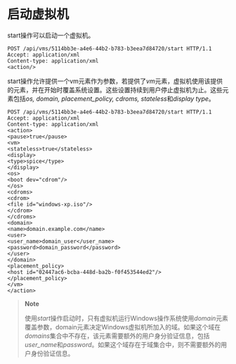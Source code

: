 # 启动虚拟机

start操作可以启动一个虚拟机。

                
    POST /api/vms/5114bb3e-a4e6-44b2-b783-b3eea7d84720/start HTTP/1.1
    Accept: application/xml
    Content-type: application/xml
    <action/>
                
              

start操作允许提供一个vm元素作为参数，若提供了*vm*元素，虚拟机使用该提供的元素，并在开始时覆盖系统设置。这些设置持续到用户停止虚拟机为止。这些元素包括*os,
domain, placement\_policy, cdroms, stateless*和*display type*。

                
    POST /api/vms/5114bb3e-a4e6-44b2-b783-b3eea7d84720/start HTTP/1.1
    Accept: application/xml
    Content-type: application/xml
    <action>
    <pause>true</pause>
    <vm>
    <stateless>true</stateless>
    <display>
    <type>spice</type>
    </display>
    <os>
    <boot dev="cdrom"/>
    </os>
    <cdroms>
    <cdrom>
    <file id="windows-xp.iso"/>
    </cdrom>
    </cdroms>
    <domain>
    <name>domain.example.com</name>
    <user>
    <user_name>domain_user</user_name>
    <password>domain_password</password>
    </user>
    </domain>
    <placement_policy>
    <host id="02447ac6-bcba-448d-ba2b-f0f453544ed2"/>
    </placement_policy>
    </vm>
    </action>
                
              

> **Note**
>
> 使用*start*操作启动时，只有虚拟机运行Windows操作系统使用*domain*元素覆盖参数，domain元素决定Windows虚拟机所加入的域。如果这个域在*domains*集合中不存在，该元素需要额外的用户身分验证信息，包括*user\_name*和*password*。如果这个域存在于域集合中，则不需要额外的用户身份验证信息。
